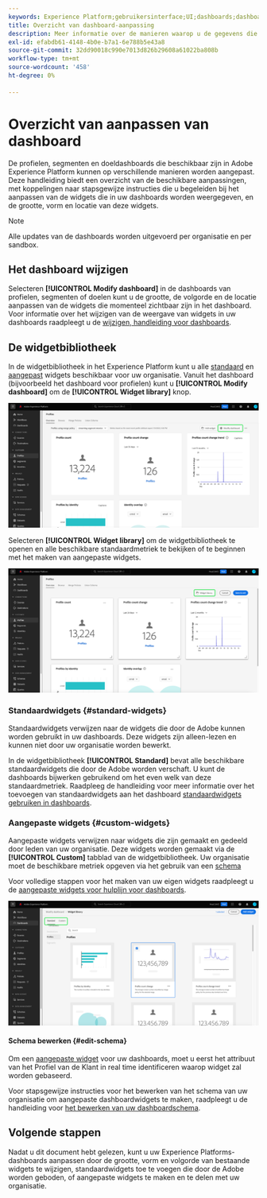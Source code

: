 ```yaml
---
keywords: Experience Platform;gebruikersinterface;UI;dashboards;dashboard;profielen;segmenten;bestemmingen
title: Overzicht van dashboard-aanpassing
description: Meer informatie over de manieren waarop u de gegevens die in uw Adobe Experience Platform-dashboards worden weergegeven, kunt aanpassen.
exl-id: efabdb61-4148-4b0e-b7a1-6e788b5e43a8
source-git-commit: 32dd90018c990e7013d826b29608a61022ba808b
workflow-type: tm+mt
source-wordcount: '458'
ht-degree: 0%

---
```


# Overzicht van aanpassen van dashboard

De profielen, segmenten en doeldashboards die beschikbaar zijn in Adobe Experience Platform kunnen op verschillende manieren worden aangepast. Deze handleiding biedt een overzicht van de beschikbare aanpassingen, met koppelingen naar stapsgewijze instructies die u begeleiden bij het aanpassen van de widgets die in uw dashboards worden weergegeven, en de grootte, vorm en locatie van deze widgets.

>[!NOTE]
>
>Alle updates van de dashboards worden uitgevoerd per organisatie en per sandbox.

## Het dashboard wijzigen

Selecteren **[!UICONTROL Modify dashboard]** in de dashboards van profielen, segmenten of doelen kunt u de grootte, de volgorde en de locatie aanpassen van de widgets die momenteel zichtbaar zijn in het dashboard. Voor informatie over het wijzigen van de weergave van widgets in uw dashboards raadpleegt u de [wijzigen, handleiding voor dashboards](modify.md).

## De widgetbibliotheek

In de widgetbibliotheek in het Experience Platform kunt u alle [standaard](#standard-widgets) en [aangepast](#custom-widgets) widgets beschikbaar voor uw organisatie. Vanuit het dashboard (bijvoorbeeld het dashboard voor profielen) kunt u **[!UICONTROL Modify dashboard]** om de **[!UICONTROL Widget library]** knop.

![Het dashboard Profielen met het dashboard Wijzigen gemarkeerd.](../images/customization/modify-dashboard.png)

Selecteren **[!UICONTROL Widget library]** om de widgetbibliotheek te openen en alle beschikbare standaardmetriek te bekijken of te beginnen met het maken van aangepaste widgets.

![Het dashboard Profielen met een widgetbibliotheek gemarkeerd.](../images/customization/widget-library-button.png)

### Standaardwidgets {#standard-widgets}

Standaardwidgets verwijzen naar de widgets die door de Adobe kunnen worden gebruikt in uw dashboards. Deze widgets zijn alleen-lezen en kunnen niet door uw organisatie worden bewerkt.

In de widgetbibliotheek **[!UICONTROL Standard]** bevat alle beschikbare standaardwidgets die door de Adobe worden verschaft. U kunt de dashboards bijwerken gebruikend om het even welk van deze standaardmetriek. Raadpleeg de handleiding voor meer informatie over het toevoegen van standaardwidgets aan het dashboard [standaardwidgets gebruiken in dashboards](standard-widgets.md).

### Aangepaste widgets {#custom-widgets}

Aangepaste widgets verwijzen naar widgets die zijn gemaakt en gedeeld door leden van uw organisatie. Deze widgets worden gemaakt via de **[!UICONTROL Custom]** tabblad van de widgetbibliotheek. Uw organisatie moet de beschikbare metriek opgeven via het gebruik van een [schema](#edit-schema)

Voor volledige stappen voor het maken van uw eigen widgets raadpleegt u de [aangepaste widgets voor hulplijn voor dashboards](custom-widgets.md).

![De werkruimte van de widgetbibliotheek met Standaard en Aangepast gemarkeerd.](../images/customization/widget-library.png)

#### Schema bewerken {#edit-schema}

Om een [aangepaste widget](#custom-widgets) voor uw dashboards, moet u eerst het attribuut van het Profiel van de Klant in real time identificeren waarop widget zal worden gebaseerd.

Voor stapsgewijze instructies voor het bewerken van het schema van uw organisatie om aangepaste dashboardwidgets te maken, raadpleegt u de handleiding voor [het bewerken van uw dashboardschema](edit-schema.md).

## Volgende stappen

Nadat u dit document hebt gelezen, kunt u uw Experience Platforms-dashboards aanpassen door de grootte, vorm en volgorde van bestaande widgets te wijzigen, standaardwidgets toe te voegen die door de Adobe worden geboden, of aangepaste widgets te maken en te delen met uw organisatie.
